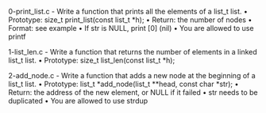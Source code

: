 0-print_list.c - Write a function that prints all the elements of a list_t list.
      • Prototype: size_t print_list(const list_t *h);
      • Return: the number of nodes
      • Format: see example
      • If str is NULL, print [0] (nil)
      • You are allowed to use printf

1-list_len.c - Write a function that returns the number of elements in a linked list_t list.
      • Prototype: size_t list_len(const list_t *h);

2-add_node.c - Write a function that adds a new node at the beginning of a list_t list.
      • Prototype: list_t *add_node(list_t **head, const char *str);
      • Return: the address of the new element, or NULL if it failed
      • str needs to be duplicated
      • You are allowed to use strdup

